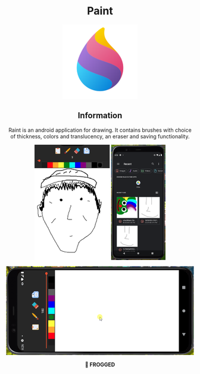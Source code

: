 <div align="center">
	<h1>Paint</h1>
  	<img src="app/src/main/res/mipmap-hdpi/ic_launcher.png" alt="Logo" width="200"/>

<h2>Information</h1>

Raint is an android application for drawing. It contains brushes with choice of thickness, colors and translucency, an eraser and saving functionality. 
<p float="left">
  <img src="/sus.jpg" width="40%" />
  <img src="/saved.png" width="29%" /> 
</p>

![](app/src/main/res/drawable-v24/frog.gif) 
	
<b> 🐸 FROGGED </b>
